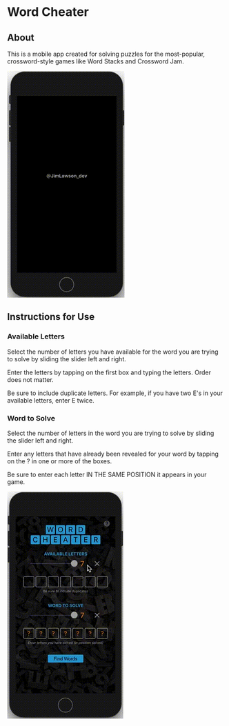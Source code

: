 # Word Cheater

## About

This is a mobile app created for solving puzzles for the most-popular, crossword-style games like Word Stacks and Crossword Jam.

![App Intro](readme_images/intro.gif)

## Instructions for Use

### Available Letters

Select the number of letters you have available for the word you are trying to solve by sliding the slider left and right.

Enter the letters by tapping on the first box and typing the letters. Order does not matter.

Be sure to include duplicate letters. For example, if you have two E's in your available letters, enter E twice.

### Word to Solve

Select the number of letters in the word you are trying to solve by sliding the slider left and right.

Enter any letters that have already been revealed for your word by tapping on the ? in one or more of the boxes.

Be sure to enter each letter IN THE SAME POSITION it appears in your game.

![App Intro](readme_images/demo.gif)
